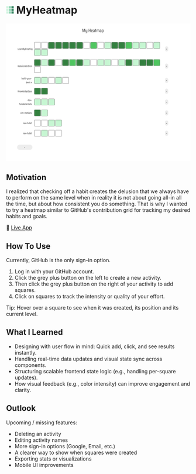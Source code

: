# <img  src="public/favicon.png" width="21" height="21"> MyHeatmap

<img src="public/app-screenshot.png">

## Motivation

I realized that checking off a habit creates the delusion that we always have to perform on the same level when in reality it is not about going all-in all the time, but about how consistent you do something. That is why I wanted to try a heatmap similar to GitHub's contribution grid for tracking my desired habits and goals.

🔗 [Live App](https://heatmap-app-two.vercel.app/)

## How To Use

Currently, GitHub is the only sign-in option.

1. Log in with your GitHub account.
2. Click the grey plus button on the left to create a new activity.
3. Then click the grey plus button on the right of your activity to add squares.
4. Click on squares to track the intensity or quality of your effort.

Tip: Hover over a square to see when it was created, its position and its current level.

## What I Learned

- Designing with user flow in mind: Quick add, click, and see results instantly.
- Handling real-time data updates and visual state sync across components.
- Structuring scalable frontend state logic (e.g., handling per-square updates).
- How visual feedback (e.g., color intensity) can improve engagement and clarity.

## Outlook

Upcoming / missing features:

- Deleting an activity
- Editing activity names
- More sign-in options (Google, Email, etc.)
- A clearer way to show when squares were created
- Exporting stats or visualizations
- Mobile UI improvements
